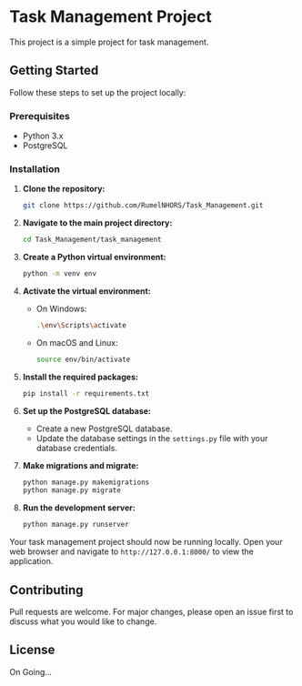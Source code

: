 # Task Management Project

This project is a simple project for task management.

## Getting Started

Follow these steps to set up the project locally:

### Prerequisites

- Python 3.x
- PostgreSQL

### Installation

1. **Clone the repository:**
    ```sh
    git clone https://github.com/RumelNHORS/Task_Management.git
    ```

2. **Navigate to the main project directory:**
    ```sh
    cd Task_Management/task_management
    ```

3. **Create a Python virtual environment:**
    ```sh
    python -m venv env
    ```

4. **Activate the virtual environment:**
    - On Windows:
        ```sh
        .\env\Scripts\activate
        ```
    - On macOS and Linux:
        ```sh
        source env/bin/activate
        ```

5. **Install the required packages:**
    ```sh
    pip install -r requirements.txt
    ```

6. **Set up the PostgreSQL database:**
    - Create a new PostgreSQL database.
    - Update the database settings in the `settings.py` file with your database credentials.

7. **Make migrations and migrate:**
    ```sh
    python manage.py makemigrations
    python manage.py migrate
    ```

8. **Run the development server:**
    ```sh
    python manage.py runserver
    ```

Your task management project should now be running locally. Open your web browser and navigate to `http://127.0.0.1:8000/` to view the application.

## Contributing

Pull requests are welcome. For major changes, please open an issue first to discuss what you would like to change.

## License

On Going...